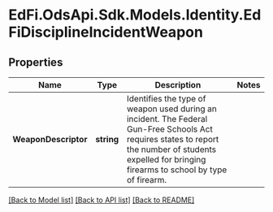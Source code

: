 # EdFi.OdsApi.Sdk.Models.Identity.EdFiDisciplineIncidentWeapon
## Properties

Name | Type | Description | Notes
------------ | ------------- | ------------- | -------------
**WeaponDescriptor** | **string** | Identifies the type of weapon used during an incident. The Federal Gun-Free Schools Act requires states to report the number of students expelled for bringing firearms to school by type of firearm. | 

[[Back to Model list]](../README.md#documentation-for-models) [[Back to API list]](../README.md#documentation-for-api-endpoints) [[Back to README]](../README.md)

